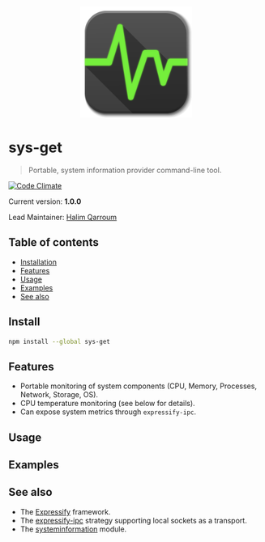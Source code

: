 <p align="center">
  <img width="220" src="assets/logo.png" />
</p>

# sys-get
> Portable, system information provider command-line tool.

[![Code Climate](https://codeclimate.com/github/HQarroum/expressify-ipc/badges/gpa.svg)](https://codeclimate.com/github/HQarroum/expressify-ipc)

Current version: **1.0.0**

Lead Maintainer: [Halim Qarroum](mailto:hqm.post@gmail.com)

## Table of contents

- [Installation](#install)
- [Features](#features)
- [Usage](#usage)
- [Examples](#examples)
- [See also](#see-also)

## Install

```bash
npm install --global sys-get
```

## Features

 - Portable monitoring of system components (CPU, Memory, Processes, Network, Storage, OS).
 - CPU temperature monitoring (see below for details).
 - Can expose system metrics through `expressify-ipc`.

## Usage

## Examples

## See also

 - The [Expressify](https://github.com/HQarroum/expressify) framework.
 - The [expressify-ipc](https://github.com/HQarroum/expressify-ipc) strategy supporting local sockets as a transport.
 - The [systeminformation]() module.

